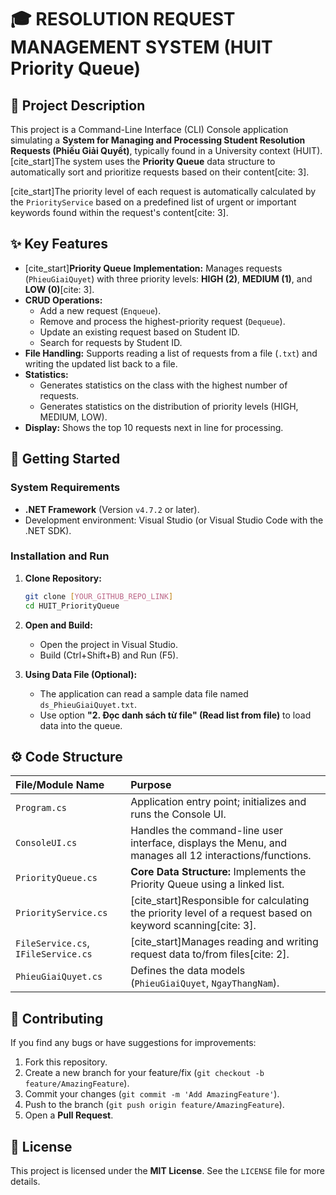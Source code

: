 # 🎓 RESOLUTION REQUEST MANAGEMENT SYSTEM (HUIT Priority Queue)

[](https://dotnet.microsoft.com/)
[](https://docs.microsoft.com/en-us/dotnet/csharp/)

## 📝 Project Description

This project is a Command-Line Interface (CLI) Console application simulating a **System for Managing and Processing Student Resolution Requests (Phiếu Giải Quyết)**, typically found in a University context (HUIT). [cite\_start]The system uses the **Priority Queue** data structure to automatically sort and prioritize requests based on their content[cite: 3].

[cite\_start]The priority level of each request is automatically calculated by the `PriorityService` based on a predefined list of urgent or important keywords found within the request's content[cite: 3].

## ✨ Key Features

  * [cite\_start]**Priority Queue Implementation:** Manages requests (`PhieuGiaiQuyet`) with three priority levels: **HIGH (2)**, **MEDIUM (1)**, and **LOW (0)**[cite: 3].
  * **CRUD Operations:**
      * Add a new request (`Enqueue`).
      * Remove and process the highest-priority request (`Dequeue`).
      * Update an existing request based on Student ID.
      * Search for requests by Student ID.
  * **File Handling:** Supports reading a list of requests from a file (`.txt`) and writing the updated list back to a file.
  * **Statistics:**
      * Generates statistics on the class with the highest number of requests.
      * Generates statistics on the distribution of priority levels (HIGH, MEDIUM, LOW).
  * **Display:** Shows the top 10 requests next in line for processing.

## 🚀 Getting Started

### System Requirements

  * **.NET Framework** (Version `v4.7.2` or later).
  * Development environment: Visual Studio (or Visual Studio Code with the .NET SDK).

### Installation and Run

1.  **Clone Repository:**

    ```bash
    git clone [YOUR_GITHUB_REPO_LINK]
    cd HUIT_PriorityQueue
    ```

2.  **Open and Build:**

      * Open the project in Visual Studio.
      * Build (Ctrl+Shift+B) and Run (F5).

3.  **Using Data File (Optional):**

      * The application can read a sample data file named `ds_PhieuGiaiQuyet.txt`.
      * Use option **"2. Đọc danh sách từ file" (Read list from file)** to load data into the queue.

## ⚙️ Code Structure

| File/Module Name | Purpose |
| :--- | :--- |
| `Program.cs` | Application entry point; initializes and runs the Console UI. |
| `ConsoleUI.cs` | Handles the command-line user interface, displays the Menu, and manages all 12 interactions/functions. |
| `PriorityQueue.cs` | **Core Data Structure:** Implements the Priority Queue using a linked list. |
| `PriorityService.cs` | [cite\_start]Responsible for calculating the priority level of a request based on keyword scanning[cite: 3]. |
| `FileService.cs`, `IFileService.cs` | [cite\_start]Manages reading and writing request data to/from files[cite: 2]. |
| `PhieuGiaiQuyet.cs` | Defines the data models (`PhieuGiaiQuyet`, `NgayThangNam`). |

## 🤝 Contributing

If you find any bugs or have suggestions for improvements:

1.  Fork this repository.
2.  Create a new branch for your feature/fix (`git checkout -b feature/AmazingFeature`).
3.  Commit your changes (`git commit -m 'Add AmazingFeature'`).
4.  Push to the branch (`git push origin feature/AmazingFeature`).
5.  Open a **Pull Request**.

## 📄 License

This project is licensed under the **MIT License**. See the `LICENSE` file for more details.
